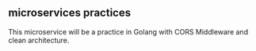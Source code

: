 ## microservices practices

This microservice will be a practice in Golang with CORS Middleware and clean architecture.


